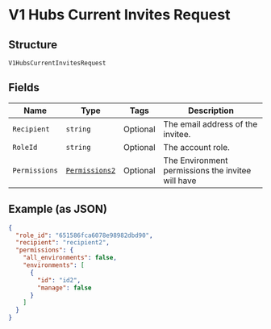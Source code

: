 
# V1 Hubs Current Invites Request

## Structure

`V1HubsCurrentInvitesRequest`

## Fields

| Name | Type | Tags | Description |
|  --- | --- | --- | --- |
| `Recipient` | `string` | Optional | The email address of the invitee. |
| `RoleId` | `string` | Optional | The account role. |
| `Permissions` | [`Permissions2`](../../doc/models/permissions-2.md) | Optional | The Environment permissions the invitee will have |

## Example (as JSON)

```json
{
  "role_id": "651586fca6078e98982dbd90",
  "recipient": "recipient2",
  "permissions": {
    "all_environments": false,
    "environments": [
      {
        "id": "id2",
        "manage": false
      }
    ]
  }
}
```

